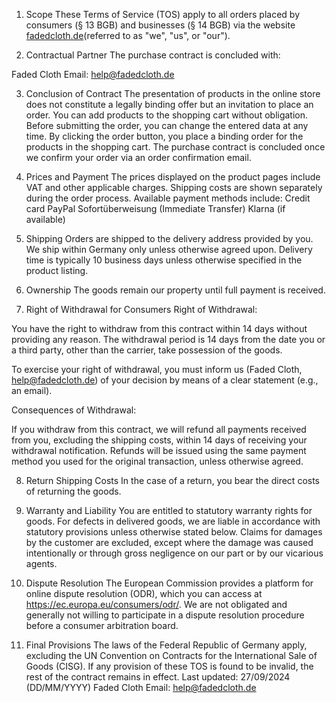 1. Scope
These Terms of Service (TOS) apply to all orders placed by consumers (§ 13 BGB) and businesses (§ 14 BGB) via the website <a href="fadedcloth.de" class="href">fadedcloth.de</a>(referred to as "we", "us", or "our").

2. Contractual Partner
The purchase contract is concluded with:

Faded Cloth
Email: <a href="mailto:help@fadedcloth.de" class="href">help@fadedcloth.de</a>

3. Conclusion of Contract
The presentation of products in the online store does not constitute a legally binding offer but an invitation to place an order.
You can add products to the shopping cart without obligation. Before submitting the order, you can change the entered data at any time.
By clicking the order button, you place a binding order for the products in the shopping cart.
The purchase contract is concluded once we confirm your order via an order confirmation email.

4. Prices and Payment
The prices displayed on the product pages include VAT and other applicable charges.
Shipping costs are shown separately during the order process.
Available payment methods include:
Credit card
PayPal
Sofortüberweisung (Immediate Transfer)
Klarna (if available)

5. Shipping
Orders are shipped to the delivery address provided by you.
We ship within Germany only unless otherwise agreed upon.
Delivery time is typically 10 business days unless otherwise specified in the product listing.

6. Ownership
The goods remain our property until full payment is received.

7. Right of Withdrawal for Consumers
Right of Withdrawal:

You have the right to withdraw from this contract within 14 days without providing any reason. The withdrawal period is 14 days from the date you or a third party, other than the carrier, take possession of the goods.

To exercise your right of withdrawal, you must inform us (Faded Cloth, help@fadedcloth.de) of your decision by means of a clear statement (e.g., an email).

Consequences of Withdrawal:

If you withdraw from this contract, we will refund all payments received from you, excluding the shipping costs, within 14 days of receiving your withdrawal notification. Refunds will be issued using the same payment method you used for the original transaction, unless otherwise agreed.

8. Return Shipping Costs
In the case of a return, you bear the direct costs of returning the goods.

9. Warranty and Liability
You are entitled to statutory warranty rights for goods.
For defects in delivered goods, we are liable in accordance with statutory provisions unless otherwise stated below.
Claims for damages by the customer are excluded, except where the damage was caused intentionally or through gross negligence on our part or by our vicarious agents.
10. Dispute Resolution
The European Commission provides a platform for online dispute resolution (ODR), which you can access at <a href="https://ec.europa.eu/consumers/odr/" class="href">https://ec.europa.eu/consumers/odr/</a>. We are not obligated and generally not willing to participate in a dispute resolution procedure before a consumer arbitration board.

11. Final Provisions
The laws of the Federal Republic of Germany apply, excluding the UN Convention on Contracts for the International Sale of Goods (CISG).
If any provision of these TOS is found to be invalid, the rest of the contract remains in effect.
Last updated: 27/09/2024 (DD/MM/YYYY)
Faded Cloth
Email: <a href="mailto:help@fadedcloth.de" class="href">help@fadedcloth.de</a>